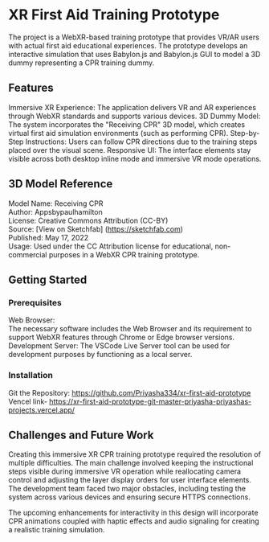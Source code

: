 # XR First Aid Training Prototype

The project is a WebXR-based training prototype that provides VR/AR users with actual first aid educational experiences. The prototype develops an interactive simulation that uses Babylon.js and Babylon.js GUI to model a 3D dummy representing a CPR training dummy.

## Features
Immersive XR Experience: 
The application delivers VR and AR experiences through WebXR standards and supports various devices.
3D Dummy Model:  
The system incorporates the "Receiving CPR" 3D model, which creates virtual first aid simulation environments (such as performing CPR).
Step-by-Step Instructions: 
 Users can follow CPR directions due to the training steps placed over the visual scene.
Responsive UI: 
 The interface elements stay visible across both desktop inline mode and immersive VR mode operations.

## 3D Model Reference

Model Name: Receiving CPR  
Author: Appsbypaulhamilton  
License: Creative Commons Attribution (CC-BY)  
Source: [View on Sketchfab] (https://sketchfab.com)  
Published: May 17, 2022  
Usage: Used under the CC Attribution license for educational, non-commercial purposes in a WebXR CPR training prototype.

## Getting Started

### Prerequisites
Web Browser:  
The necessary software includes the Web Browser and its requirement to support WebXR features through Chrome or Edge browser versions.
Development Server: 
The VSCode Live Server tool can be used for development purposes by functioning as a local server.

### Installation
Git the Repository: https://github.com/Priyasha334/xr-first-aid-prototype
Vencel link- https://xr-first-aid-prototype-git-master-priyasha-priyashas-projects.vercel.app/


## Challenges and Future Work
Creating this immersive XR CPR training prototype required the resolution of multiple difficulties. The main challenge involved keeping the instructional steps visible during immersive VR operation while reallocating camera control and adjusting the layer display orders for user interface elements. The development team faced two major obstacles, including testing the system across various devices and ensuring secure HTTPS connections.

The upcoming enhancements for interactivity in this design will incorporate CPR animations coupled with haptic effects and audio signaling for creating a realistic training simulation. 
